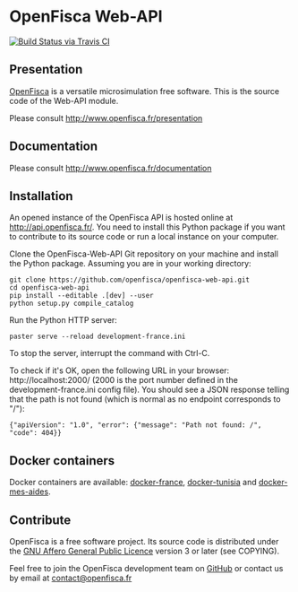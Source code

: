 # OpenFisca Web-API

[![Build Status via Travis CI](https://travis-ci.org/openfisca/openfisca-web-api.svg?branch=master)](https://travis-ci.org/openfisca/openfisca-web-api)

## Presentation

[OpenFisca](http://www.openfisca.fr/) is a versatile microsimulation free software.
This is the source code of the Web-API module.

Please consult http://www.openfisca.fr/presentation

## Documentation

Please consult http://www.openfisca.fr/documentation

## Installation

An opened instance of the OpenFisca API is hosted online at http://api.openfisca.fr/.
You need to install this Python package if you want to contribute to its source code or run a local instance
on your computer.

Clone the OpenFisca-Web-API Git repository on your machine and install the Python package.
Assuming you are in your working directory:

```
git clone https://github.com/openfisca/openfisca-web-api.git
cd openfisca-web-api
pip install --editable .[dev] --user
python setup.py compile_catalog
```

Run the Python HTTP server:

    paster serve --reload development-france.ini

To stop the server, interrupt the command with Ctrl-C.

To check if it's OK, open the following URL in your browser:
http://localhost:2000/ (2000 is the port number defined in the development-france.ini config file).
You should see a JSON response telling that the path is not found (which is normal as no endpoint corresponds to "/"):

    {"apiVersion": "1.0", "error": {"message": "Path not found: /", "code": 404}}

## Docker containers

Docker containers are available:
[docker-france](https://github.com/openfisca/openfisca-web-api/tree/master/docker-france),
[docker-tunisia](https://github.com/openfisca/openfisca-web-api/tree/master/docker-tunisia) and
[docker-mes-aides](https://github.com/openfisca/openfisca-web-api/tree/master/docker-mes-aides).

## Contribute

OpenFisca is a free software project.
Its source code is distributed under the [GNU Affero General Public Licence](http://www.gnu.org/licenses/agpl.html)
version 3 or later (see COPYING).

Feel free to join the OpenFisca development team on [GitHub](https://github.com/openfisca) or contact us by email at
contact@openfisca.fr

